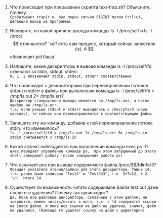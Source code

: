 1. Что происходит при прерывании скрипта text-trap.sh? Объясните, почему.  
`Срабатывает trap(т.к. был подан сигнал SIGINT путем Ctrl+c), делающий выход из программы.` 

2. Напишите, по какой причине выводы команды ls -l /proc/self и ls -l /proc/$$ отличаются?  
`self есть сам процесс, который сейчас запустили (ls). А $$ обозначает pid баша`

3. Напишите, какие дескрипторы в выводе команды ls -l /proc/self/fd отвечают за stdin, stdout, stderr.  
`0, 1, 2 обозначают stdin, stdout, stderr соответственно`

4. Что происходит с дескрипторами при перенаправлении потоков stdout и stderr в файлы при выполнении команды ls -l /proc/self/fd > /tmp/ls.out 2> /tmp/ls.err?  
`Дескриптор стандартного вывода меняется на /tmp/ls.out, а поток ошибок на /tmp/ls.err.`  
`Т.е, если раньше stdout и stderr выводились в /dev/pts/0 (наша консоль), то сейчас они перенаправляются в соответствующие файлы`

5. Запишите эту же команду, добавив к ней перенаправление потока stdin. Что изменилось?  
`ls -l /proc/self/fd > /tmp/ls.out 2> /tmp/ls.err 0> /tmp/ls.in`  
`stdin считывается с /tmp/ls.in`

6. Какой эффект наблюдается при выполнении команды exec ps -l?  
`exec передаёт управление команде ps,  при этом запущенный до этого shell завершает работу (после завершения работы ps)`

7. Что означает pos при выводе содержимого файла /proc/$$/fdinfo/3?  
`Позиция указателя чтения/записи для этого дескриптора. Равна 14, т.к. ранее были записаны "Test3" и "Test333", т.е  5+7=12; + 2 '\n'. Итого 14`

8. Существует ли возможность читать содержимое файла test.out даже после его удаления? Почему так происходит?  
`Да. Пока все файловые дексрипторы, связанные с этим файлом, не закроются, можно читать/писать в него, т.к. в fd содержится ссылки на inode файла. А пока все ссылки
на файл не удалены, значит, файл не удалился. (Команда rm удаляет ссылку на файл с директории)`